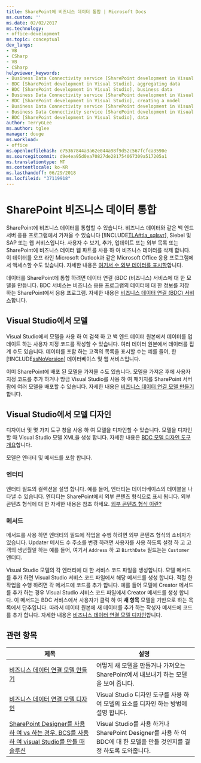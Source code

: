 ```yaml
---
title: SharePoint에 비즈니스 데이터 통합 | Microsoft Docs
ms.custom: ''
ms.date: 02/02/2017
ms.technology:
- office-development
ms.topic: conceptual
dev_langs:
- VB
- CSharp
- VB
- CSharp
helpviewer_keywords:
- Business Data Connectivity service [SharePoint development in Visual Studio], business data
- BDC [SharePoint development in Visual Studio], aggregating data
- BDC [SharePoint development in Visual Studio], business data
- Business Data Connectivity service [SharePoint development in Visual Studio], aggregating data
- BDC [SharePoint development in Visual Studio], creating a model
- Business Data Connectivity service [SharePoint development in Visual Studio], creating a model
- Business Data Connectivity service [SharePoint development in Visual Studio], data
- BDC [SharePoint development in Visual Studio], data
author: TerryGLee
ms.author: tglee
manager: douge
ms.workload:
- office
ms.openlocfilehash: e75367844a3a62e044a98f9d52c567fcfca3590e
ms.sourcegitcommit: d9e4ea95d0ea70827de281754067309a517205a1
ms.translationtype: MT
ms.contentlocale: ko-KR
ms.lasthandoff: 06/29/2018
ms.locfileid: "37119918"
---
```

# <a name="integrate-business-data-into-sharepoint"></a>SharePoint 비즈니스 데이터 통합
  SharePoint에 비즈니스 데이터를 통합할 수 있습니다. 비즈니스 데이터와 같은 백 엔드 서버 응용 프로그램에서 가져올 수 있습니다 [!INCLUDE[TLA#tla_sqlsvr](../sharepoint/includes/tlasharptla-sqlsvr-md.md)], Siebel 및 SAP 또는 웹 서비스입니다. 사용자 수 보기, 추가, 업데이트 또는 외부 목록 또는 SharePoint에 비즈니스 데이터 웹 파트를 사용 하 여 비즈니스 데이터를 삭제 합니다.  이 데이터를 오프 라인 Microsoft Outlook과 같은 Microsoft Office 응용 프로그램에서 액세스할 수도 있습니다. 자세한 내용은 [여기서 수 외부 데이터를 표시할](http://go.microsoft.com/fwlink/?LinkId=169295)합니다.  
  
 데이터를 SharePoint에 통합 하려면 데이터 연결 (BDC (비즈니스) 서비스에 대 한 모델을 만듭니다. BDC 서비스는 비즈니스 응용 프로그램의 데이터에 대 한 정보를 저장 하는 SharePoint에서 응용 프로그램. 자세한 내용은 [비즈니스 데이터 연결 (BDC) 서비스](http://go.microsoft.com/fwlink/?LinkID=169276)합니다.  
  
## <a name="models-in-visual-studio"></a>Visual Studio에서 모델  
 Visual Studio에서 모델을 사용 하 여 검색 하 고 백 엔드 데이터 원본에서 데이터를 업데이트 하는 사용자 지정 코드를 작성할 수 있습니다. 여러 데이터 원본에서 데이터를 집계 수도 있습니다. 데이터를 포함 하는 고객의 목록을 표시할 수는 예를 들어, 한 [!INCLUDE[ssNoVersion](../sharepoint/includes/ssnoversion-md.md)] 데이터베이스 및 웹 서비스입니다.  
  
 이미 SharePoint에 배포 된 모델을 가져올 수도 있습니다. 모델을 가져온 후에 사용자 지정 코드를 추가 하거나 방금 Visual Studio를 사용 하 여 패키지를 SharePoint 서버 팜에 여러 모델을 배포할 수 있습니다. 자세한 내용은 [비즈니스 데이터 연결 모델 만들기](../sharepoint/creating-a-business-data-connectivity-model.md)합니다.  
  
## <a name="design-a-model-in-visual-studio"></a>Visual Studio에서 모델 디자인
 디자이너 및 몇 가지 도구 창을 사용 하 여 모델을 디자인할 수 있습니다. 모델을 디자인할 때 Visual Studio 모델 XML을 생성 합니다. 자세한 내용은 [BDC 모델 디자인 도구 개요](../sharepoint/bdc-model-design-tools-overview.md)합니다.  
  
 모델은 엔터티 및 메서드를 포함 합니다.  
  
### <a name="entities"></a>엔터티  
 엔터티 필드의 컬렉션을 설명 합니다. 예를 들어, 엔터티는 데이터베이스의 테이블을 나타낼 수 있습니다. 엔터티는 SharePoint에서 외부 콘텐츠 형식으로 표시 됩니다. 외부 콘텐츠 형식에 대 한 자세한 내용은 참조 하세요. [외부 콘텐츠 형식 이란?](http://go.microsoft.com/fwlink/?LinkId=169293)  
  
### <a name="methods"></a>메서드  
 메서드를 사용 하면 엔터티의 필드에 작업을 수행 하려면 외부 콘텐츠 형식의 소비자가 있습니다. Updater 메서드 수 주소를 변경 하려면 사용자를 사용 하도록 설정 하 고 고객의 생년월일 하는 예를 들어, 여기서 `Address` 하 고 `BirthDate` 필드는는 `Customer` 엔터티.  
  
 Visual Studio 모델의 각 엔터티에 대 한 서비스 코드 파일을 생성합니다. 모델 메서드를 추가 하면 Visual Studio 서비스 코드 파일에서 해당 메서드를 생성 합니다. 적절 한 작업을 수행 하려면 각 메서드에 코드를 추가 합니다. 예를 들어 모델에 Creator 메서드를 추가 하는 경우 Visual Studio 서비스 코드 파일에서 Creator 메서드를 생성 합니다. 이 메서드는 BDC 서비스에서 사용자가 클릭 하 여 **새 항목** 모델을 기반으로 하는 목록에서 단추입니다. 따라서 데이터 원본에 새 데이터를 추가 하는 작성자 메서드에 코드를 추가 합니다. 자세한 내용은 [비즈니스 데이터 연결 모델 디자인](../sharepoint/designing-a-business-data-connectivity-model.md)합니다.  
  
## <a name="related-topics"></a>관련 항목
  
|제목|설명|  
|-----------|-----------------|  
|[비즈니스 데이터 연결 모델 만들기](../sharepoint/creating-a-business-data-connectivity-model.md)|어떻게 새 모델을 만들거나 가져오는 SharePoint에서 내보내기 하는 모델을 보여 줍니다.|  
|[비즈니스 데이터 연결 모델 디자인](../sharepoint/designing-a-business-data-connectivity-model.md)|Visual Studio 디자인 도구를 사용 하 여 모델의 요소를 디자인 하는 방법에 설명 합니다.|  
|[SharePoint Designer를 사용 하 여 vs 하는 경우. BCS를 사용 하 여 visual Studio를 만들 때 솔루션](http://go.microsoft.com/fwlink/?LinkID=183448)|Visual Studio를 사용 하거나 SharePoint Designer를 사용 하 여 BDC에 대 한 모델을 만들 것인지를 결정 하도록 도와줍니다.|  
  
